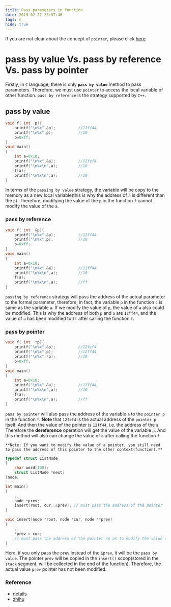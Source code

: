 ```yaml
---
title: Pass parameters in function
date: 2019-02-22 23:57:46
tags: c
hide: true
---
```


If you are not clear about the concept of `pointer`, please click [here](https://www.hellscript.cc/2019/02/22/subposts_c/The-nature-of-pointer/):

# pass by value Vs. pass by reference Vs. pass by pointer
Firstly, in `C` language, there is only **`pass by value`** method to pass parameters. Therefore, we must use `pointer` to access the local variable of other function. `pass by reference` is the strategy supported by `C++`.

## pass by value
```c
void f( int  p){
	printf("\n%x",&p);			//12ff44
	printf("\n%x",p);			//10
	p=0xff;
}
void main()
{
	int a=0x10;
	printf("\n%x",&a);			//12fef4
	printf("\n%x\n",a);			//10
	f(a);
	printf("\n%x\n",a);			//10
}
```
In terms of the `passing by value` strategy, the variable will be copy to the memory as a new local variable(this is why the address of `a` is different than the `p`). Therefore, modifying the value of the `p` in the function `f` cannot modify the value of the `a`.

### pass by reference
```c
void f( int  &p){
	printf("\n%x",&p);			//12ff44
	printf("\n%x",p);			//10
	p=0xff;
}
void main()
{
	int a=0x10;
	printf("\n%x",&a);			//12ff44
	printf("\n%x\n",a);			//10
	f(a);
	printf("\n%x\n",a);			//ff
}
```
`passing by reference` strategy will pass the address of the actual parameter to the formal parameter, therefore, in fact, the variable `p` in the function `c` is same as the variable `a`. If we modify the value of `p`, the value of `a` also could be modified. This is why the address of both `p` and `a` are `12ff44`, and the value of `a` has been modified to `ff` after calling the function `f`.

### pass by pointer
```c
void f( int  *p){
	printf("\n%x",&p);			//12fef4
	printf("\n%x",p);			//12ff44
	printf("\n%x",*p);			//10
	p=0xff;
}
void main()
{
	int a=0x10;
	printf("\n%x",&a);			//12ff44
	printf("\n%x\n",a);			//10
	f(a);
	printf("\n%x\n",a);			//ff
}
```
`pass by pointer` will also pass the address of the variable `a` to the `pointer p` in the function `f`. **Note** that `12fef4` is the actual address of the `pointer p` itself. And then the value of the pointer is `12ff44`, i.e. the address of the `a`. Therefore the **dereference** operation will get the value of the variable `a`. And this method will also can change the value of `a` after calling the function `f`.

`**Note: If you want to modify the value of a pointer, you still need to pass the address of this pointer to the other context(function).**`
  
```c
typedef struct ListNode
{
    char word[100];
    struct ListNode *next;
}node;

int main()
{
	...
	node *prev;
    insert(root, cur, &prev); // must pass the address of the pointer
}

void insert(node *root, node *cur, node **prev)
{
	...
	*prev = cur;
	// must pass the address of the pointer so as to modify the value of the original pointer
}
```
  
Here, if you only pass the `prev` instead of the `&prev`, it will be the `pass by value`. The pointer `prev` will be copied in the `insert()` scoop(stored in the `stack` segment, will be collected in the end of the function). Therefore, the actual value `prev` pointer has not been modified.
### Reference
- [details](https://blog.csdn.net/whzhaochao/article/details/12891329)
- [zhihu](https://www.zhihu.com/question/51582974)